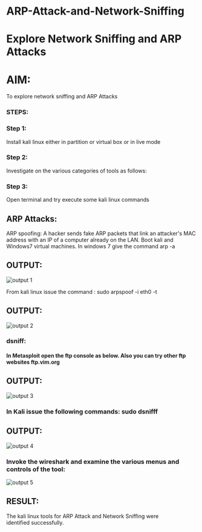 # ARP-Attack-and-Network-Sniffing
# Explore Network Sniffing and ARP Attacks

# AIM:

To explore network sniffing and ARP Attacks

### STEPS:

### Step 1:

Install kali linux either in partition or virtual box or in live mode

### Step 2:

Investigate on the various categories of tools as follows:


### Step 3:
Open terminal and try execute some kali linux commands

## ARP Attacks:  
ARP spoofing: A hacker sends fake ARP packets that link an attacker's MAC address with an IP of a computer already on the LAN. 
Boot kali and Windows7 virtual machines.
In windows 7 give the command arp -a
## OUTPUT:

![output 1](https://github.com/madhan0809/ARP-Attack-and-Network-Sniffing/assets/119165530/81f27200-1355-4e43-bc92-5b18edda4b2f)


From kali linux issue the command :
sudo arpspoof -i eth0 -t <target system> <gateway>
## OUTPUT:

![output 2](https://github.com/madhan0809/ARP-Attack-and-Network-Sniffing/assets/119165530/d017d57b-4081-47d2-9cd6-fa16a47c1dc6)

### dsniff:






#### In Metasploit open the ftp console as below. Also you can try other ftp websites ftp.vim.org
## OUTPUT:



![output 3](https://github.com/madhan0809/ARP-Attack-and-Network-Sniffing/assets/119165530/8e878f75-4a9c-44dd-a87c-13d86920266f)

### In Kali issue the following commands: sudo dsnifff
## OUTPUT:

![output 4](https://github.com/madhan0809/ARP-Attack-and-Network-Sniffing/assets/119165530/fc749e56-22d5-4141-804a-0349e8926c14)


### Invoke the wireshark and examine the various menus  and controls of the tool:

![output 5](https://github.com/madhan0809/ARP-Attack-and-Network-Sniffing/assets/119165530/6fb6c66e-31d9-4526-9bd0-6440eef6d7b7)

## RESULT:
The kali linux tools for ARP Attack and Network Sniffing were identified successfully.
